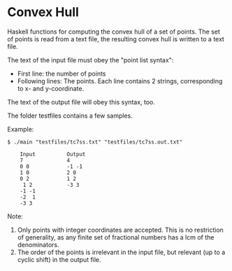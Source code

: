 # Convex Hull
Haskell functions for computing the convex hull of a set of points. 
The set of points is read from a text file, the resulting convex hull is
written to a text file.

The text of the input file must obey the "point list syntax":
* First line: the number of points
* Following lines: The points. Each line contains 2 strings, corresponding to x- and y-coordinate.

The text of the output file will obey this syntax, too.

The folder testfiles contains a few samples.

Example: 
```
$ ./main "testfiles/tc7ss.txt" "testfiles/tc7ss.out.txt"

    Input          Output
    7              4
    0 0            -1 -1
    1 0            2 0
    0 2            1 2
     1 2           -3 3
    -1 -1 
    -2  1
    -3 3
```

Note: 
1. Only points with integer coordinates are accepted. This is no restriction of generality, as any finite set of fractional numbers has a lcm of the denominators.
2. The order of the points is irrelevant in the input file, but relevant (up to a cyclic shift) in the output file.


